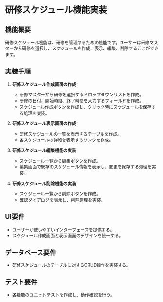# 研修スケジュール機能実装

## 機能概要
研修スケジュール機能は、研修を管理するための機能です。ユーザーは研修マスターから研修を選択し、スケジュールを作成、表示、編集、削除することができます。

## 実装手順

1. **研修スケジュール作成画面の作成**
   - 研修マスターから研修を選択するドロップダウンリストを作成。
   - 研修の日付、開始時間、終了時間を入力するフィールドを作成。
   - スケジュール作成ボタンを作成し、クリック時にスケジュールを保存する処理を実装。

2. **研修スケジュール表示画面の作成**
   - 研修スケジュールの一覧を表示するテーブルを作成。
   - 各スケジュールの詳細を表示するリンクを作成。

3. **研修スケジュール編集機能の実装**
   - スケジュール一覧から編集ボタンを作成。
   - 編集画面で既存のスケジュール情報を表示し、変更を保存する処理を実装。

4. **研修スケジュール削除機能の実装**
   - スケジュール一覧から削除ボタンを作成。
   - 確認ダイアログを表示し、削除処理を実装。

## UI要件
- ユーザーが使いやすいインターフェースを提供する。
- スケジュール作成画面と表示画面のデザインを統一する。

## データベース要件
- 研修スケジュールのテーブルに対するCRUD操作を実装する。

## テスト要件
- 各機能のユニットテストを作成し、動作確認を行う。
